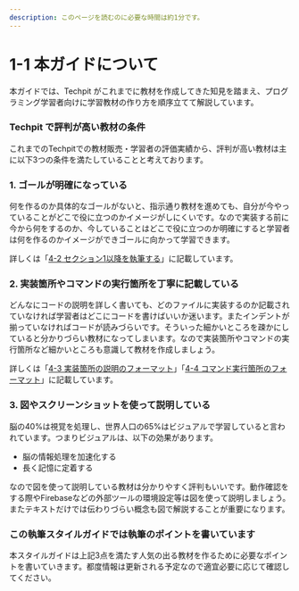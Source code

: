 ```yaml
---
description: このページを読むのに必要な時間は約1分です。
---
```


# 1-1 本ガイドについて

本ガイドでは、Techpit がこれまでに教材を作成してきた知見を踏まえ、プログラミング学習者向けに学習教材の作り方を順序立てて解説しています。

### Techpit で評判が高い教材の条件

これまでのTechpitでの教材販売・学習者の評価実績から、評判が高い教材は主に以下3つの条件を満たしていることと考えております。



### 1. ゴールが明確になっている

何を作るのか具体的なゴールがないと、指示通り教材を進めても、自分が今やっていることがどこで役に立つのかイメージがしにくいです。なので実装する前に今から何をするのか、今していることはどこで役に立つのか明確にすると学習者は何を作るのかイメージができゴールに向かって学習できます。

詳しくは「[4-2 セクション1以降を執筆する](https://techpit-market.gitbook.io/host-guide/4-2#ptono)」に記載しています。



### 2. 実装箇所やコマンドの実行箇所を丁寧に記載している

どんなにコードの説明を詳しく書いても、どのファイルに実装するのか記載されていなければ学習者はどこにコードを書けばいいか迷います。またインデントが揃っていなければコードが読みづらいです。そういった細かいところを疎かにしていると分かりづらい教材になってしまいます。なので実装箇所やコマンドの実行箇所など細かいところも意識して教材を作成しましょう。

詳しくは「[4-3 実装箇所の説明のフォーマット](https://techpit-market.gitbook.io/host-guide/4-3)」「[4-4 コマンド実行箇所のフォーマット](https://techpit-market.gitbook.io/host-guide/4-4)」に記載しています。



### 3. 図やスクリーンショットを使って説明している

脳の40%は視覚を処理し、世界人口の65%はビジュアルで学習していると言われています。つまりビジュアルは、以下の効果があります。

* 脳の情報処理を加速化する
* 長く記憶に定着する

なので図を使って説明している教材は分かりやすく評判もいいです。動作確認をする際やFirebaseなどの外部ツールの環境設定等は図を使って説明しましょう。またテキストだけでは伝わりづらい概念も図で解説することが重要になります。



### この執筆スタイルガイドでは執筆のポイントを書いています

本スタイルガイドは上記3点を満たす人気の出る教材を作るために必要なポイントを書いていきます。都度情報は更新される予定なので適宜必要に応じて確認してください。

